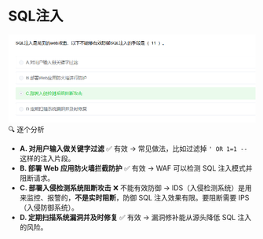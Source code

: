 # SQL注入

![32078a67-d807-4970-86f5-03591c550cfc](../../img/32078a67-d807-4970-86f5-03591c550cfc.png)🔍 逐个分析

- **A. 对用户输入做关键字过滤** ✅ 有效
   → 常见做法，比如过滤掉 `' OR 1=1 --` 这样的注入片段。
- **B. 部署 Web 应用防火墙拦截防护** ✅ 有效
   → WAF 可以检测 SQL 注入模式并阻断请求。
- **C. 部署入侵检测系统阻断攻击** ❌ 不能有效防御
   → IDS（入侵检测系统）是用来监控、报警的，**不是实时阻断**，防御 SQL 注入效果有限。要阻断需要 IPS（入侵防御系统）。
- **D. 定期扫描系统漏洞并及时修复** ✅ 有效
   → 漏洞修补能从源头降低 SQL 注入的风险。
